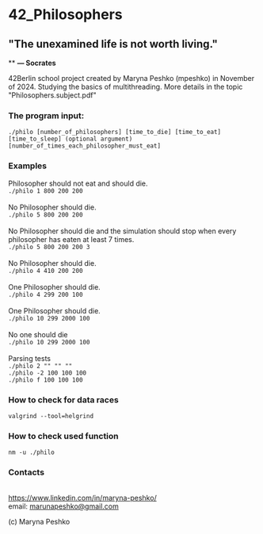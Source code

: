 
# 42_Philosophers

## "The unexamined life is not worth living."
**                              **— Socrates**

42Berlin school project created by Maryna Peshko (mpeshko) in November of 2024. Studying the basics of multithreading. More details in the topic "Philosophers.subject.pdf"

### The program input:
   `./philo
   [number_of_philosophers]
   [time_to_die]
   [time_to_eat]
   [time_to_sleep]
   (optional argument)
   [number_of_times_each_philosopher_must_eat]`

### Examples

Philosopher should not eat and should die.
<br />`./philo 1 800 200 200`
<br /><br />
No Philosopher should die.
<br />`./philo 5 800 200 200`
<br /><br />
No Philosopher should die and the simulation should stop when every philosopher has eaten at least 7 times.
<br />`./philo 5 800 200 200 3`
<br /><br />
No Philosopher should die.
<br />`./philo 4 410 200 200`
<br /><br />
One Philosopher should die.
<br />`./philo 4 299 200 100`
<br /><br />
One Philosopher should die.
<br />`./philo 10 299 2000 100`
<br /><br />
No one should die
<br />`./philo 10 299 2000 100`
<br /><br />
Parsing tests
<br />`./philo 2 "" "" ""`
<br />`./philo -2 100 100 100`
<br />`./philo f 100 100 100`

### How to check for data races 
`valgrind --tool=helgrind`

### How to check used function

`nm -u ./philo`

### Contacts
<br />https://www.linkedin.com/in/maryna-peshko/
<br />email: marunapeshko@gmail.com

(c) Maryna Peshko